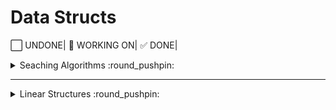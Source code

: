# Data Structs
:white_large_square: UNDONE|
:round_pushpin: WORKING ON|
:white_check_mark: DONE|

<details>
<summary>Seaching Algorithms :round_pushpin:</summary>

#### [Binary Search C](/searchingAlgorithms/binarySearch.c)

</details>

---

<details>
<summary>Linear Structures :round_pushpin:</summary>

<details>
<summary>Stack :round_pushpin:</summary>

#### [Stack C](/stack/stackcode.c)
#### [Stack PYTHON](/stack/stackcode.py)

</details>

<details>
<summary>Queue :round_pushpin:</summary>

#### [Queue C](/queue/queuecode.c)
#### [Queue PYTHON](/queue/queuecode.py)

</details>

<details>
<summary>Tree :white_large_square:</summary>

# Nothing YET

</details>


</details>